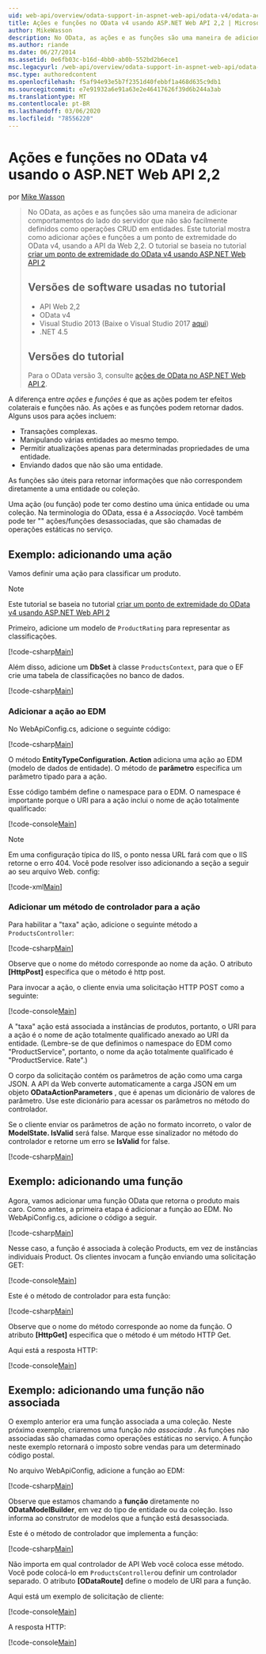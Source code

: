 ```yaml
---
uid: web-api/overview/odata-support-in-aspnet-web-api/odata-v4/odata-actions-and-functions
title: Ações e funções no OData v4 usando ASP.NET Web API 2,2 | Microsoft Docs
author: MikeWasson
description: No OData, as ações e as funções são uma maneira de adicionar comportamentos do lado do servidor que não são facilmente definidos como operações CRUD em entidades. Este tutorial mostra como...
ms.author: riande
ms.date: 06/27/2014
ms.assetid: 0e6fb03c-b16d-4bb0-ab0b-552bd2b6ece1
msc.legacyurl: /web-api/overview/odata-support-in-aspnet-web-api/odata-v4/odata-actions-and-functions
msc.type: authoredcontent
ms.openlocfilehash: f5af94e93e5b7f2351d40febbf1a468d635c9db1
ms.sourcegitcommit: e7e91932a6e91a63e2e46417626f39d6b244a3ab
ms.translationtype: MT
ms.contentlocale: pt-BR
ms.lasthandoff: 03/06/2020
ms.locfileid: "78556220"
---
```

# <a name="actions-and-functions-in-odata-v4-using-aspnet-web-api-22"></a>Ações e funções no OData v4 usando o ASP.NET Web API 2,2

por [Mike Wasson](https://github.com/MikeWasson)

> No OData, as ações e as funções são uma maneira de adicionar comportamentos do lado do servidor que não são facilmente definidos como operações CRUD em entidades. Este tutorial mostra como adicionar ações e funções a um ponto de extremidade do OData v4, usando a API da Web 2,2. O tutorial se baseia no tutorial [criar um ponto de extremidade do OData v4 usando ASP.NET Web API 2](create-an-odata-v4-endpoint.md)
>
> ## <a name="software-versions-used-in-the-tutorial"></a>Versões de software usadas no tutorial
>
> - API Web 2,2
> - OData v4
> - Visual Studio 2013 (Baixe o Visual Studio 2017 [aqui](https://visualstudio.microsoft.com/downloads/?utm_medium=microsoft&utm_source=docs.microsoft.com&utm_campaign=button+cta&utm_content=download+vs2017))
> - .NET 4.5
>
> ## <a name="tutorial-versions"></a>Versões do tutorial
>
> Para o OData versão 3, consulte [ações de OData no ASP.NET Web API 2](../odata-v3/odata-actions.md).

A diferença entre *ações* e *funções* é que as ações podem ter efeitos colaterais e funções não. As ações e as funções podem retornar dados. Alguns usos para ações incluem:

- Transações complexas.
- Manipulando várias entidades ao mesmo tempo.
- Permitir atualizações apenas para determinadas propriedades de uma entidade.
- Enviando dados que não são uma entidade.

As funções são úteis para retornar informações que não correspondem diretamente a uma entidade ou coleção.

Uma ação (ou função) pode ter como destino uma única entidade ou uma coleção. Na terminologia do OData, essa é a *Associação*. Você também pode ter &quot;&quot; ações/funções desassociadas, que são chamadas de operações estáticas no serviço.

## <a name="example-adding-an-action"></a>Exemplo: adicionando uma ação

Vamos definir uma ação para classificar um produto.

> [!NOTE]
> Este tutorial se baseia no tutorial [criar um ponto de extremidade do OData v4 usando ASP.NET Web API 2](create-an-odata-v4-endpoint.md)

Primeiro, adicione um modelo de `ProductRating` para representar as classificações.

[!code-csharp[Main](odata-actions-and-functions/samples/sample1.cs)]

Além disso, adicione um **DbSet** à classe `ProductsContext`, para que o EF crie uma tabela de classificações no banco de dados.

[!code-csharp[Main](odata-actions-and-functions/samples/sample2.cs)]

### <a name="add-the-action-to-the-edm"></a>Adicionar a ação ao EDM

No WebApiConfig.cs, adicione o seguinte código:

[!code-csharp[Main](odata-actions-and-functions/samples/sample3.cs)]

O método **EntityTypeConfiguration. Action** adiciona uma ação ao EDM (modelo de dados de entidade). O método de **parâmetro** especifica um parâmetro tipado para a ação.

Esse código também define o namespace para o EDM. O namespace é importante porque o URI para a ação inclui o nome de ação totalmente qualificado:

[!code-console[Main](odata-actions-and-functions/samples/sample4.cmd)]

> [!NOTE]
> Em uma configuração típica do IIS, o ponto nessa URL fará com que o IIS retorne o erro 404. Você pode resolver isso adicionando a seção a seguir ao seu arquivo Web. config:

[!code-xml[Main](odata-actions-and-functions/samples/sample5.xml)]

### <a name="add-a-controller-method-for-the-action"></a>Adicionar um método de controlador para a ação

Para habilitar a &quot;taxa&quot; ação, adicione o seguinte método a `ProductsController`:

[!code-csharp[Main](odata-actions-and-functions/samples/sample6.cs)]

Observe que o nome do método corresponde ao nome da ação. O atributo **[HttpPost]** especifica que o método é http post.

Para invocar a ação, o cliente envia uma solicitação HTTP POST como a seguinte:

[!code-console[Main](odata-actions-and-functions/samples/sample7.cmd)]

A &quot;taxa&quot; ação está associada a instâncias de produtos, portanto, o URI para a ação é o nome de ação totalmente qualificado anexado ao URI da entidade. (Lembre-se de que definimos o namespace do EDM como &quot;ProductService&quot;, portanto, o nome da ação totalmente qualificado é &quot;ProductService. Rate&quot;.)

O corpo da solicitação contém os parâmetros de ação como uma carga JSON. A API da Web converte automaticamente a carga JSON em um objeto **ODataActionParameters** , que é apenas um dicionário de valores de parâmetro. Use este dicionário para acessar os parâmetros no método do controlador.

Se o cliente enviar os parâmetros de ação no formato incorreto, o valor de **ModelState. IsValid** será false. Marque esse sinalizador no método do controlador e retorne um erro se **IsValid** for false.

[!code-csharp[Main](odata-actions-and-functions/samples/sample8.cs)]

## <a name="example-adding-a-function"></a>Exemplo: adicionando uma função

Agora, vamos adicionar uma função OData que retorna o produto mais caro. Como antes, a primeira etapa é adicionar a função ao EDM. No WebApiConfig.cs, adicione o código a seguir.

[!code-csharp[Main](odata-actions-and-functions/samples/sample9.cs)]

Nesse caso, a função é associada à coleção Products, em vez de instâncias individuais Product. Os clientes invocam a função enviando uma solicitação GET:

[!code-console[Main](odata-actions-and-functions/samples/sample10.cmd)]

Este é o método de controlador para esta função:

[!code-csharp[Main](odata-actions-and-functions/samples/sample11.cs)]

Observe que o nome do método corresponde ao nome da função. O atributo **[HttpGet]** especifica que o método é um método HTTP Get.

Aqui está a resposta HTTP:

[!code-console[Main](odata-actions-and-functions/samples/sample12.cmd)]

## <a name="example-adding-an-unbound-function"></a>Exemplo: adicionando uma função não associada

O exemplo anterior era uma função associada a uma coleção. Neste próximo exemplo, criaremos uma função *não associada* . As funções não associadas são chamadas como operações estáticas no serviço. A função neste exemplo retornará o imposto sobre vendas para um determinado código postal.

No arquivo WebApiConfig, adicione a função ao EDM:

[!code-csharp[Main](odata-actions-and-functions/samples/sample13.cs)]

Observe que estamos chamando a **função** diretamente no **ODataModelBuilder**, em vez do tipo de entidade ou da coleção. Isso informa ao construtor de modelos que a função está desassociada.

Este é o método de controlador que implementa a função:

[!code-csharp[Main](odata-actions-and-functions/samples/sample14.cs)]

Não importa em qual controlador de API Web você coloca esse método. Você pode colocá-lo em `ProductsController`ou definir um controlador separado. O atributo **[ODataRoute]** define o modelo de URI para a função.

Aqui está um exemplo de solicitação de cliente:

[!code-console[Main](odata-actions-and-functions/samples/sample15.cmd)]

A resposta HTTP:

[!code-console[Main](odata-actions-and-functions/samples/sample16.cmd)]
